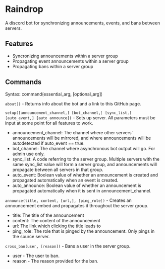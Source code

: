 # Raindrop

A discord bot for synchronizing announcements, events, and bans between servers.




## Features
* Syncronizing announcements within a server group
* Propagating event announcements within a server group
* Propagating bans within a server group



## Commands
Syntax: command(essential_arg, \[optional_arg\])

`about()` - Returns info about the bot and a link to this GitHub page.

`setup([announcement_channel,] [bot_channel,] [sync_list,] [auto_event,] [auto_announce])` - Sets up server. All parameters must be input at some point for all features to work.
* announcement_channel: The channel where other servers' announcements will be mirrored, and where announcements will be autodetected if auto_event == true.
* bot_channel: The channel where asynchronous bot output will go. For admin use only.
* sync_list: A code referring to the server group. Multiple servers with the same sync_list value will form a server group, and announcements will propagate between all servers in that group.
* auto_event: Boolean value of whether an announcement is created and propagated automatically when an event is created.
* auto_announce: Boolean value of whether an announcement is propagated automatically when it is sent in announcement_channel.

`announce(title, content, [url,], [ping_role])` - Creates an announcement embed and propagates it throughout the server group.
* title: The title of the announcement
* content: The content of the announcement
* url: The link which clicking the title leads to
* ping_role: The role that is pinged by the announcement. Only pings in the source server.

`cross_ban(user, [reason])` - Bans a user in the server group.
* user - The user to ban.
* reason - The reason provided for the ban.